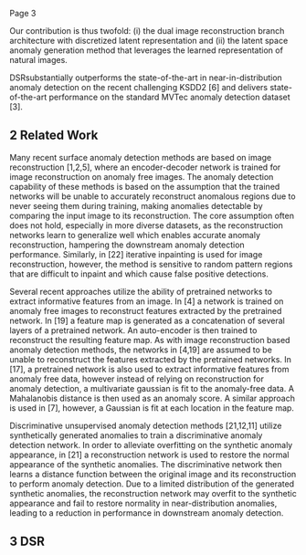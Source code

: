 Page 3

Our contribution is thus twofold: (i) the dual image reconstruction branch architecture with discretized latent representation and (ii) the latent space anomaly generation method that leverages the learned representation of natural images.

DSRsubstantially outperforms the state-of-the-art in near-in-distribution anomaly detection on the recent challenging KSDD2 [6] and delivers state-of-the-art performance on the standard MVTec anomaly detection dataset [3].

## 2 Related Work

Many recent surface anomaly detection methods are based on image reconstruction [1,2,5], where an encoder-decoder network is trained for image reconstruction on anomaly free images. The anomaly detection capability of these methods is based on the assumption that the trained networks will be unable to accurately reconstruct anomalous regions due to never seeing them during training, making anomalies detectable by comparing the input image to its reconstruction. The core assumption often does not hold, especially in more diverse datasets, as the reconstruction networks learn to generalize well which enables accurate anomaly reconstruction, hampering the downstream anomaly detection performance. Similarly, in [22] iterative inpainting is used for image reconstruction, however, the method is sensitive to random pattern regions that are difficult to inpaint and which cause false positive detections.

Several recent approaches utilize the ability of pretrained networks to extract informative features from an image. In [4] a network is trained on anomaly free images to reconstruct features extracted by the pretrained network. In [19] a feature map is generated as a concatenation of several layers of a pretrained network. An auto-encoder is then trained to reconstruct the resulting feature map. As with image reconstruction based anomaly detection methods, the networks in [4,19] are assumed to be unable to reconstruct the features extracted by the pretrained networks. In [17], a pretrained network is also used to extract informative features from anomaly free data, however instead of relying on reconstruction for anomaly detection, a multivariate gaussian is fit to the anomaly-free data. A Mahalanobis distance is then used as an anomaly score. A similar approach is used in [7], however, a Gaussian is fit at each location in the feature map.

Discriminative unsupervised anomaly detection methods [21,12,11] utilize synthetically generated anomalies to train a discriminative anomaly detection network. In order to alleviate overfitting on the synthetic anomaly appearance, in [21] a reconstruction network is used to restore the normal appearance of the synthetic anomalies. The discriminative network then learns a distance function between the original image and its reconstruction to perform anomaly detection. Due to a limited distribution of the generated synthetic anomalies, the reconstruction network may overfit to the synthetic appearance and fail to restore normality in near-distribution anomalies, leading to a reduction in performance in downstream anomaly detection.

## 3 DSR